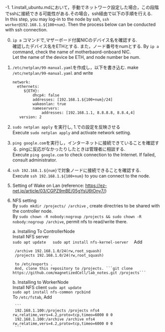 -1. 1.install_ubuntu.mdにおいて，手動でネットワーク設定した場合，この段階でsshに接続できる可能性がある.その場合，ssh経由で以下の手順を行える.  
   In this step, you may log-in to the node by ssh, ```ssh worker@192.168.1.${100+num}```. Then the process below can be conducted with ssh connection.  

0. ```ip a``` コマンドで,マザーボード付属NICのデバイス名を確認する.  
   確認したデバイス名をETHとする. また，ノード番号をnumとする.
   By ```ip a``` command, check the name of motherbaord-onboard NIC.  
   Let the name of the device be ETH, and node number be num.  

1. 
   ```/etc/netplan/99-manual.yaml```を作成し，以下を書き込む.
   make ```/etc/netplan/99-manual.yaml``` and write

   ```
   network:
     ethernets:
        ${ETH}:
            dhcp4: false
            addresses: [192.168.1.${100+num}/24]
            wakeonlan: true
            nameservers:
                addresses: [192.168.1.1, 8.8.8.8, 8.8.4,4]
      version: 2
   ```

2.   
   ```sudo netplan apply``` を実行し, 1.での設定を反映させる  
    Execute ```sudo netplan apply```   and activate network setting.

3.   
   ```ping google.com```を実行し，インターネットに接続できていることを確認する. pingに反応がなかったりしたときは管理者に相談する.  
   Execute ```ping google.com``` to check connection to the Internet. If failed, consult administrator.

4. 
   ```ssh 192.168.1.${num}```で対象ノードに接続できることを確認する.  
   Execute ```ssh 192.168.1.${100+num}``` to you can connect to the node.

5. Setting of Wake on Lan
   (reference: https://ez-net.jp/article/03/CGPZ9mBE/05gYsU6tOny7/)  

6. NFS setting  
    By ```sudo mkdir /projects/ /archive``` , create directries to be shared with the controller node.  
    By ```sudo chown -R nobody:nogroup /projects && sudo chown -R nobody:nogroup /archive```, permit nfs to read/write there.

    a. Installing To ControllerNode    
        Install NFS server  
        ```
        sudo apt update  
        sudo apt install nfs-kernel-server  
        ```
        Add
       
        /archive 192.168.1.0/24(rw,root_squash)  
        /projects 192.168.1.0/24(rw,root_squash)
         
        to /etc/exports .  
        And, clone this repository to /projects. ```git clone https://github.com/magnetizedCell/lab_notes.git /projects```

    b. Installing to WorkerNode  
        Install NFS client
        ```sudo apt update```  
        ```sudo apt install nfs-common rpcbind```  
        To ```/etc/fstab```, Add  
        
        ```
        192.168.1.100:/projects /projects nfs4 rw,relatime,vers=4.2,proto=tcp,timeo=6000 0 0
        192.168.1.100:/archive /archive nfs4 rw,relatime,vers=4.2,proto=tcp,timeo=6000 0 0  
        ```
